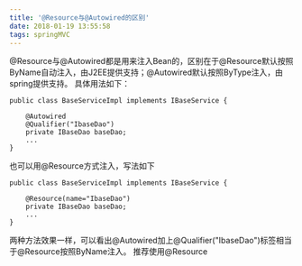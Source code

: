 ```yaml
---
title: '@Resource与@Autowired的区别'
date: 2018-01-19 13:55:58
tags: springMVC
---
```


@Resource与@Autowired都是用来注入Bean的，区别在于@Resource默认按照ByName自动注入，由J2EE提供支持；@Autowired默认按照ByType注入，由spring提供支持。
具体用法如下：

    public class BaseServiceImpl implements IBaseService {

        @Autowired
        @Qualifier("IbaseDao")
        private IBaseDao baseDao;
        ...
    }
也可以用@Resource方式注入，写法如下

    public class BaseServiceImpl implements IBaseService {
    	
    	@Resource(name="IbaseDao")
    	private IBaseDao baseDao;
        ...
    }
两种方法效果一样，可以看出@Autowired加上@Qualifier("IbaseDao")标签相当于@Resource按照ByName注入。
推荐使用@Resource